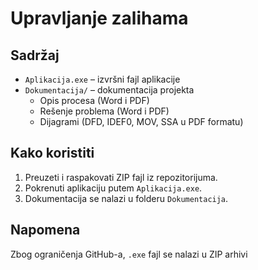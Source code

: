 # Upravljanje zalihama


## Sadržaj
- `Aplikacija.exe` – izvršni fajl aplikacije
- `Dokumentacija/` – dokumentacija projekta
  - Opis procesa (Word i PDF)
  - Rešenje problema (Word i PDF)
  - Dijagrami (DFD, IDEF0, MOV, SSA u PDF formatu)

## Kako koristiti
1. Preuzeti i raspakovati ZIP fajl iz repozitorijuma.
2. Pokrenuti aplikaciju putem `Aplikacija.exe`.
3. Dokumentacija se nalazi u folderu `Dokumentacija`.

## Napomena
Zbog ograničenja GitHub-a, `.exe` fajl se nalazi u ZIP arhivi 
